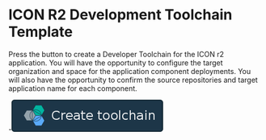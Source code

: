 # ICON R2 Development Toolchain Template

Press the button to create a Developer Toolchain for the ICON r2 application.  You will have the opportunity to configure the target organization and space for the application component deployments.  You will also have the opportunity to confirm the source repositories and target application name for each component.

-[![Deploy To Bluemix](button.png)](https://console.ehealthontario.ca-east.bluemix.net/devops/setup/deploy/?repository=https%3A//github.com/Shifeng-ON/icon-deploy-two-domain&branch=dev)

